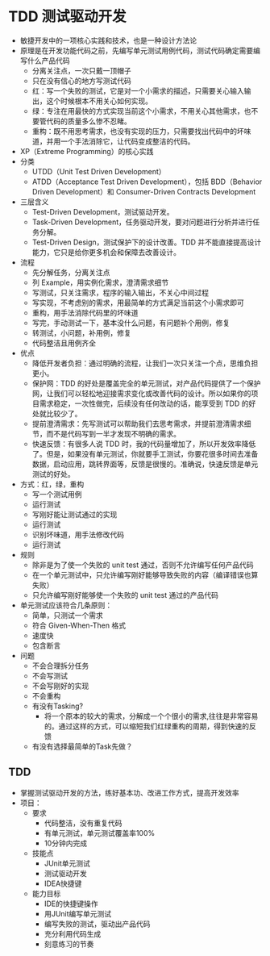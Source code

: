 # TDD 测试驱动开发

* 敏捷开发中的一项核心实践和技术，也是一种设计方法论
* 原理是在开发功能代码之前，先编写单元测试用例代码，测试代码确定需要编写什么产品代码
    - 分离关注点，一次只戴一顶帽子
    - 只在没有信心的地方写测试代码
    - 红：写一个失败的测试，它是对一个小需求的描述，只需要关心输入输出，这个时候根本不用关心如何实现。
    - 绿：专注在用最快的方式实现当前这个小需求，不用关心其他需求，也不要管代码的质量多么惨不忍睹。
    - 重构：既不用思考需求，也没有实现的压力，只需要找出代码中的坏味道，并用一个手法消除它，让代码变成整洁的代码。
* XP（Extreme Programming）的核心实践
* 分类
    - UTDD（Unit Test Driven Development）
    - ATDD（Acceptance Test Driven Development），包括 BDD（Behavior Driven Development）和 Consumer-Driven Contracts Development
* 三层含义
    - Test-Driven Development，测试驱动开发。
    - Task-Driven Development，任务驱动开发，要对问题进行分析并进行任务分解。
    - Test-Driven Design，测试保护下的设计改善。TDD 并不能直接提高设计能力，它只是给你更多机会和保障去改善设计。
* 流程
    - 先分解任务，分离关注点
    - 列 Example，用实例化需求，澄清需求细节
    - 写测试，只关注需求，程序的输入输出，不关心中间过程
    - 写实现，不考虑别的需求，用最简单的方式满足当前这个小需求即可
    - 重构，用手法消除代码里的坏味道
    - 写完，手动测试一下，基本没什么问题，有问题补个用例，修复
    - 转测试，小问题，补用例，修复
    - 代码整洁且用例齐全
* 优点
    - 降低开发者负担：通过明确的流程，让我们一次只关注一个点，思维负担更小。
    - 保护网：TDD 的好处是覆盖完全的单元测试，对产品代码提供了一个保护网，让我们可以轻松地迎接需求变化或改善代码的设计。所以如果你的项目需求稳定，一次性做完，后续没有任何改动的话，能享受到 TDD 的好处就比较少了。
    - 提前澄清需求：先写测试可以帮助我们去思考需求，并提前澄清需求细节，而不是代码写到一半才发现不明确的需求。
    - 快速反馈：有很多人说 TDD 时，我的代码量增加了，所以开发效率降低了。但是，如果没有单元测试，你就要手工测试，你要花很多时间去准备数据，启动应用，跳转界面等，反馈是很慢的。准确说，快速反馈是单元测试的好处。
* 方式：红，绿，重构
    - 写一个测试用例
    - 运行测试
    - 写刚好能让测试通过的实现
    - 运行测试
    - 识别坏味道，用手法修改代码
    - 运行测试
* 规则
    - 除非是为了使一个失败的 unit test 通过，否则不允许编写任何产品代码
    - 在一个单元测试中，只允许编写刚好能够导致失败的内容（编译错误也算失败）
    - 只允许编写刚好能够使一个失败的 unit test 通过的产品代码
* 单元测试应该符合几条原则：
    - 简单，只测试一个需求
    - 符合 Given-When-Then 格式
    - 速度快
    - 包含断言
* 问题
    - 不会合理拆分任务
    - 不会写测试
    - 不会写刚好的实现
    - 不会重构
    - 有没有Tasking?
        + 将一个原本的较大的需求，分解成一个个很小的需求,往往是非常容易的。通过这样的方式，可以缩短我们红绿重构的周期，得到快速的反馈
    - 有没有选择最简单的Task先做？

## TDD

* 掌握测试驱动开发的方法，练好基本功、改进工作方式，提高开发效率
* 项目：
    - 要求
        + 代码整洁，没有重复代码
        + 有单元测试，单元测试覆盖率100%
        + 10分钟内完成
    - 技能点
        + JUnit单元测试
        + 测试驱动开发
        + IDEA快捷键
    - 能力目标
        + IDE的快捷键操作
        + 用JUnit编写单元测试
        + 编写失败的测试，驱动出产品代码
        + 充分利用代码生成
        + 刻意练习的节奏
